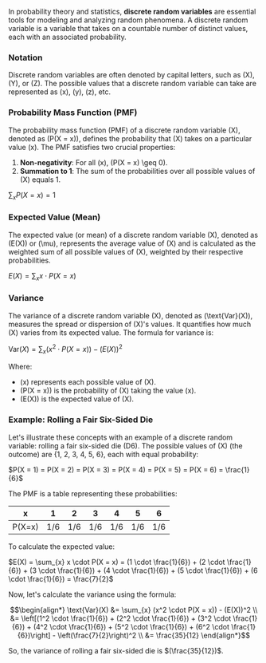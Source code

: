 In probability theory and statistics, **discrete random variables** are essential tools for modeling and analyzing random phenomena. A discrete random variable is a variable that takes on a countable number of distinct values, each with an associated probability.

### Notation

Discrete random variables are often denoted by capital letters, such as \(X\), \(Y\), or \(Z\). The possible values that a discrete random variable can take are represented as \(x\), \(y\), \(z\), etc.

### Probability Mass Function (PMF)

The probability mass function (PMF) of a discrete random variable \(X\), denoted as \(P(X = x)\), defines the probability that \(X\) takes on a particular value \(x\). The PMF satisfies two crucial properties:

1. **Non-negativity**: For all \(x\), \(P(X = x) \geq 0\).
2. **Summation to 1**: The sum of the probabilities over all possible values of \(X\) equals 1.

$\sum_{x} P(X = x) = 1$

### Expected Value (Mean)

The expected value (or mean) of a discrete random variable \(X\), denoted as \(E(X)\) or \(\mu\), represents the average value of \(X\) and is calculated as the weighted sum of all possible values of \(X\), weighted by their respective probabilities.

$E(X) = \sum_{x} x \cdot P(X = x)$

### Variance

The variance of a discrete random variable \(X\), denoted as \(\text{Var}(X)\), measures the spread or dispersion of \(X\)'s values. It quantifies how much \(X\) varies from its expected value. The formula for variance is:

$\text{Var}(X) = \sum_{x} (x^2 \cdot P(X = x)) - (E(X))^2$

Where:
- \(x\) represents each possible value of \(X\).
- \(P(X = x)\) is the probability of \(X\) taking the value \(x\).
- \(E(X)\) is the expected value of \(X\).

### Example: Rolling a Fair Six-Sided Die

Let's illustrate these concepts with an example of a discrete random variable: rolling a fair six-sided die (D6). The possible values of \(X\) (the outcome) are {1, 2, 3, 4, 5, 6}, each with equal probability:

$P(X = 1) = P(X = 2) = P(X = 3) = P(X = 4) = P(X = 5) = P(X = 6) = \frac{1}{6}$

The PMF is a table representing these probabilities:

|   x   | 1 | 2 | 3 | 4 | 5 | 6 |
|:-----:|---|---|---|---|---|---|
| P(X=x)|1/6|1/6|1/6|1/6|1/6|1/6|

To calculate the expected value:

$E(X) = \sum_{x} x \cdot P(X = x) = (1 \cdot \frac{1}{6}) + (2 \cdot \frac{1}{6}) + (3 \cdot \frac{1}{6}) + (4 \cdot \frac{1}{6}) + (5 \cdot \frac{1}{6}) + (6 \cdot \frac{1}{6}) = \frac{7}{2}$

Now, let's calculate the variance using the formula:

$$\begin{align*}
\text{Var}(X) &= \sum_{x} (x^2 \cdot P(X = x)) - (E(X))^2 \\
&= \left[(1^2 \cdot \frac{1}{6}) + (2^2 \cdot \frac{1}{6}) + (3^2 \cdot \frac{1}{6}) + (4^2 \cdot \frac{1}{6}) + (5^2 \cdot \frac{1}{6}) + (6^2 \cdot \frac{1}{6})\right] - \left(\frac{7}{2}\right)^2 \\
&= \frac{35}{12}
\end{align*}$$

So, the variance of rolling a fair six-sided die is $(\frac{35}{12})$.